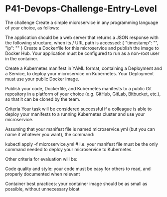 # P41-Devops-Challenge-Entry-Level

The challenge
Create a simple microservice in any programming language of your choice, as follows:

The application should be a web server that returns a JSON response with the following structure, when its / URL path is accessed:
{
  "timestamp": "<current date and time>",
  "ip": "<the IP address of the visitor>"
}
Create a Dockerfile for this microservice and publish the image to Docker Hub. Your application must be configured to run as a non-root user in the container.

Create a Kubernetes manifest in YAML format, containing a Deployment and a Service, to deploy your microservice on Kubernetes. Your Deployment must use your public Docker image.

Publish your code, Dockerfile, and Kubernetes manifests to a public Git repository in a platform of your choice (e.g. GitHub, GitLab, Bitbucket, etc.), so that it can be cloned by the team.

Criteria
Your task will be considered successful if a colleague is able to deploy your manifests to a running Kubernetes cluster and use your microservice.

Assuming that your manifest file is named microservice.yml (but you can name it whatever you want), the command:

kubectl apply -f microservice.yml # i.e. your manifest file
must be the only command needed to deploy your microservice to Kubernetes.

Other criteria for evaluation will be:

Code quality and style: your code must be easy for others to read, and properly documented when relevant

Container best practices: your container image should be as small as possible, without unnecessary bloat
